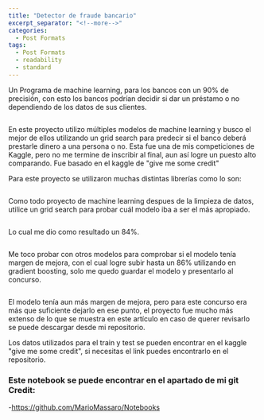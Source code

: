```yaml
---
title: "Detector de fraude bancario"
excerpt_separator: "<!--more-->"
categories:
  - Post Formats
tags:
  - Post Formats
  - readability
  - standard
---
```


Un Programa de machine learning, para los bancos con un 90% de precisión, con esto los bancos podrían decidir si dar un préstamo o no dependiendo de los datos de sus clientes.

<figure style="width: 400px">
  <img src="{{ site.url }}{{ site.baseurl }}/assets/images/credi-report.jpg" alt="">
</figure> 

<!--more-->

En este proyecto utilizo múltiples modelos de machine learning y busco el mejor de ellos utilizando un grid search para predecir si el banco deberá prestarle dinero a una persona o no. Esta fue una de mis competiciones de Kaggle, pero no me termine de inscribir al final, aun así logre un puesto alto comparando. Fue basado en el kaggle de "give me some credit"

Para este proyecto se utilizaron muchas distintas librerías como lo son:

<figure style="width: 800px">
  <img src="{{ site.url }}{{ site.baseurl }}/assets/images/librerias.JPG" alt="">
</figure> 

Como todo proyecto de machine learning despues de la limpieza de datos, utilice un grid search para probar cuál modelo iba a ser el más apropiado.

<figure style="width: 700px">
  <img src="{{ site.url }}{{ site.baseurl }}/assets/images/grid.JPG" alt="">
</figure> 

Lo cual me dio como resultado un 84%.

<figure style="width: 900px">
  <img src="{{ site.url }}{{ site.baseurl }}/assets/images/resultado1.JPG" alt="">
</figure> 

Me toco probar con otros modelos para comprobar si el modelo tenía margen de mejora, con el cual logre subir hasta un 86% utilizando en gradient boosting, solo me quedo guardar el modelo y presentarlo al concurso.

<figure style="width: 1200px">
  <img src="{{ site.url }}{{ site.baseurl }}/assets/images/grid2.JPG" alt="">
</figure> 

El modelo tenía aun más margen de mejora, pero para este concurso era más que suficiente dejarlo en ese punto, el proyecto fue mucho más extenso de lo que se muestra en este artículo en caso de querer revisarlo se puede descargar desde mi repositorio.

Los datos utilizados para el train y test se pueden encontrar en el kaggle "give me some credit", si necesitas el link puedes encontrarlo en el repositorio.

### Este notebook se puede encontrar en el apartado de mi git Credit:
-https://github.com/MarioMassaro/Notebooks